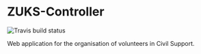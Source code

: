 ZUKS-Controller
===============
![Travis build status](https://travis-ci.org/Eldorado234/ZUKS-Controller.svg?branch=master)

Web application for the organisation of volunteers in Civil Support.
